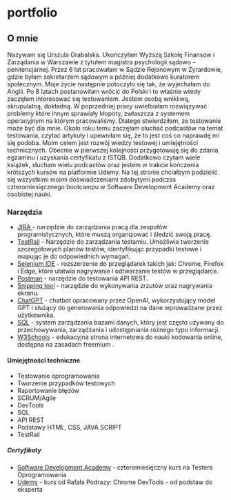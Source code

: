 # portfolio 

## O mnie 
Nazywam się Urszula Grabalska. Ukończyłam Wyższą Szkołę Finansów i Zarządania w Warszawie z tytułem magistra psychologii sądowo - penitencjarnej. Przez 6 lat pracowałam w Sądzie Rejonowym w Żyrardowie, gdzie byłam sekretarzem sądowym a później dodatkowo kuratorem społecznym. Moje życie następnie potoczyło się tak, że wyjechałam do Anglii. Po 8 latach postanowiłam wrócić do Polski i to właśnie wtedy zaczęłam interesować się testowaniem. Jestem osobą wnikliwą, skrupulatną, dokładną. W poprzedniej pracy uwielbiałam rozwiązywać problemy które innym sprawiały kłopoty, zwłaszcza z systemem operacyjnym na którym pracowaliśmy. Dlatego stwierdziłam, że testowanie może być dla mnie. Około roku temu zaczęłam słuchać podcastów na temat testowania, czytać artykuły i upewniłam się, że to jest coś co naprawdę mi się podoba. Moim celem jest rozwój wiedzy testowej i umiejętności technicznych. Obecnie w pierwszej kolejności przygotowuję się do zdania egzaminu i uzyskania certyfikatu z ISTQB. Dodatkowo czytam wiele książek, słucham wielu podcastów oraz jestem w trakcie kończenia krótszych kursów na platformie Udemy. Na tej stronie chciałbym podzielić się wszystkimi moimi doświadczeniami zdobytymi podczas czteromiesięcznego bootcampu w Software Development Academy oraz osobistej nauki. 

### Narzędzia
- [JIRA ](https://www.atlassian.com/pl/software/jira) - narzędzie do zarządzania pracą dla zespołów programistycznych, które muszą organizować i śledzić swoją pracę.
- [TestRail](https://www.testrail.com/?utm_term=testrail&utm_campaign=gg_dg_eu1_search_brand&utm_source=google&utm_medium=cpc&utm_content=brand_exact&hsa_acc=9739162558&hsa_cam=13791072614&hsa_grp=157736310710&hsa_ad=674912748881&hsa_src=g&hsa_tgt=kwd-302379004298&hsa_kw=testrail&hsa_mt=e&hsa_net=adwords&hsa_ver=3&gad_source=1&gclid=CjwKCAjw5ImwBhBtEiwAFHDZx0rLC47HieSoJAIyxiJ31bKAYsIIq32PNJosSpY0gqK6SPL-DRsGahoCXcAQAvD_BwE) - Narzędzie do zarządzania testamiu. Umożliwia tworzenie szczegółowych planów testów, identyfikując przypadki testowe i mapując je do odpowiednich wymagań.
- [Selenium IDE](https://chromewebstore.google.com/detail/selenium-ide/mooikfkahbdckldjjndioackbalphokd?pli=1) - rozszerzenie do przeglądarek takich jak: Chrome, Firefox i Edge, które ułatwia nagrywanie i odtwarzanie testów w przeglądarce.
- [Postman](https://www.postman.com/) - narzędzie do testowania API REST.
- [Snipping tool](https://apps.microsoft.com/detail/9mz95kl8mr0l?hl=en-US&gl=US) - narzędzie do wykonywania zrzutów oraz nagrywania ekranu. 
- [ChatGPT](https://chat.openai.com/auth/login) - chatbot opracowany przez OpenAI, wykorzystujący model GPT i służący do generowania odpowiedzi na dane wprowadzane przez użytkownika.
- [SQL](https://dev.mysql.com/downloads/mysql/) - system zarządzania bazami danych, który jest często używany do przechowywania, zarządzania i udostępniania różnego typu informacji. 
- [W3Schools](https://www.w3schools.com/) - edukacyjna strona internetowa do nauki kodowania online, dostępna na zasadach freemium .

#### Umiejętności techniczne
- Testowanie oprogramowania
- Tworzenie przypadków testowych
- Raportowanie błędów
- SCRUM/Agile
- DevTools
- SQL
- API REST
- Podstawy HTML, CSS, JAVA SCRIPT
- TestRail

##### Certyfikaty
- [Software Development Academy](https://sdacademy.pl/?utm_source=google&utm_medium=cpc&utm_campaign=%5BPL-GADS-BR%5D_Brand&utm_content=software_development_academy_-_brand&utm_term=software%20development%20academy&gad_source=1&gclid=CjwKCAjw5ImwBhBtEiwAFHDZxzBV57_PSZP1X3s2sCfPaS5YzCMxeRHZHvW2ekm3RAaRfULoDCQWQRoCPFcQAvD_BwE) - czteromiesięczny kurs na Testera Oprogramowania
- [Udemy](https://www.udemy.com/course/chrome-devtools-od-podstaw-do-eksperta/?couponCode=GENAISALE24) - kurs od Rafała Podrazy: Chrome DevTools - od podstaw do eksperta
